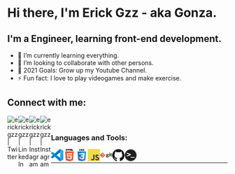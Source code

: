 # Hi there, I'm Erick Gzz - aka Gonza.

## I'm a Engineer, learning front-end development.

- 🌱 I’m currently learning everything.
- 👯 I’m looking to collaborate with other persons.
- 🥅 2021 Goals: Grow up my Youtube Channel.
- ⚡ Fun fact: I love to play videogames and make exercise.

## Connect with me:

[<img align="left" alt="erickgzz | Twitter" width="25px" src="https://cdn.jsdelivr.net/npm/simple-icons@v3/icons/twitter.svg" />][twitter]
[<img align="left" alt="erickgzz | LinkedIn" width="25px" src="https://cdn.jsdelivr.net/npm/simple-icons@v3/icons/linkedin.svg" />][linkedin]
[<img align="left" alt="erickgzz | Instagram" width="25px" src="https://cdn.jsdelivr.net/npm/simple-icons@v3/icons/instagram.svg" />][instagram]
[<img align="left" alt="erickgzz | Instagram" width="25px" src="https://cdn.jsdelivr.net/npm/simple-icons@v3/icons/youtube.svg" />][youtube]
<br />

### Languages and Tools:

<img align="left" alt="Visual Studio Code" width="28px" color="white" src="https://raw.githubusercontent.com/github/explore/80688e429a7d4ef2fca1e82350fe8e3517d3494d/topics/visual-studio-code/visual-studio-code.png" />
<img align="left" alt="HTML5" width="28px" color="white" src="https://raw.githubusercontent.com/github/explore/80688e429a7d4ef2fca1e82350fe8e3517d3494d/topics/html/html.png" />
<img align="left" alt="CSS3" width="28px" color="white" src="https://raw.githubusercontent.com/github/explore/80688e429a7d4ef2fca1e82350fe8e3517d3494d/topics/css/css.png" />
<img align="left" alt="JavaScript" width="28px" color="white" src="https://raw.githubusercontent.com/github/explore/80688e429a7d4ef2fca1e82350fe8e3517d3494d/topics/javascript/javascript.png" />
<img align="left" alt="Git" width="28px" color="white" src="https://raw.githubusercontent.com/github/explore/80688e429a7d4ef2fca1e82350fe8e3517d3494d/topics/git/git.png" />
<img align="left" alt="GitHub" width="28px" color="white" src="https://raw.githubusercontent.com/github/explore/78df643247d429f6cc873026c0622819ad797942/topics/github/github.png" />
<img align="left" alt="Terminal" width="28px" color="white" src="https://raw.githubusercontent.com/github/explore/80688e429a7d4ef2fca1e82350fe8e3517d3494d/topics/terminal/terminal.png" />
<br />

---

[twitter]: https://twitter.com/GonzaaMx
[youtube]: https://www.youtube.com/channel/UC0FrcWqQH5Ab9iKkePEqstg
[instagram]: https://www.instagram.com/erickgzz97/
[linkedin]: https://www.linkedin.com/in/erick-gzz/
